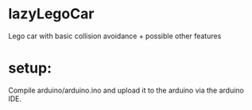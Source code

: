 lazyLegoCar
===========

Lego car with basic collision avoidance + possible other features


setup:
===========

Compile arduino/arduino.ino and upload it to the arduino via the arduino IDE.